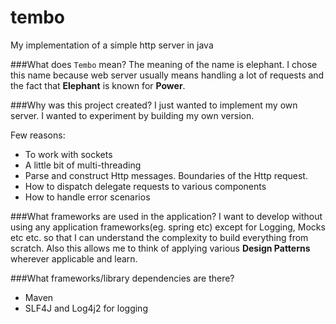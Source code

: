 # tembo
My implementation of a simple http server in java

###What does `Tembo` mean?
The meaning of the name is elephant. I chose this name because web server usually means handling a lot of requests and the fact that **Elephant** is known for **Power**.

###Why was this project created?
I just wanted to implement my own server. I wanted to experiment by building my own version.

Few reasons:
* To work with sockets
* A little bit of multi-threading
* Parse and construct Http messages. Boundaries of the Http request.
* How to dispatch delegate requests to various components
* How to handle error scenarios

###What frameworks are used in the application?
I want to develop without using any application frameworks(eg. spring etc) except for Logging, Mocks etc etc. so that I can understand the complexity to build everything from scratch. Also this allows me to think of applying various **Design Patterns** wherever applicable and learn.

###What frameworks/library dependencies are there?
* Maven
* SLF4J and Log4j2 for logging
